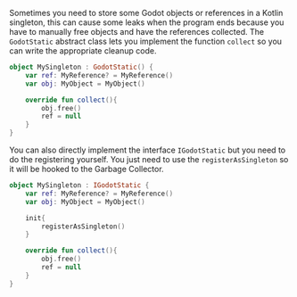 Sometimes you need to store some Godot objects or references in a Kotlin singleton, this can cause some leaks when the program ends because you have to manually free objects and have the references collected. The `GodotStatic` abstract class lets you implement the function `collect` so you can write the appropriate cleanup code.

```kotlin
object MySingleton : GodotStatic() {
    var ref: MyReference? = MyReference()
    var obj: MyObject = MyObject()

    override fun collect(){
        obj.free()
        ref = null
    }
}
```

You can also directly implement the interface `IGodotStatic` but you need to do the registering yourself. You just need to use the `registerAsSingleton` so it will be hooked to the Garbage Collector. 

```kotlin
object MySingleton : IGodotStatic {
    var ref: MyReference? = MyReference()
    var obj: MyObject = MyObject()

    init{
        registerAsSingleton()
    }

    override fun collect(){
        obj.free()
        ref = null
    }
}
```
